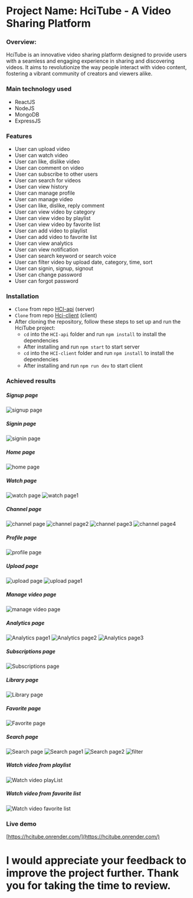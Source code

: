 # Project Name: HciTube - A Video Sharing Platform

### Overview:

HciTube is an innovative video sharing platform designed to provide users with a seamless and engaging experience in sharing and discovering videos. It aims to revolutionize the way people interact with video content, fostering a vibrant community of creators and viewers alike.

### Main technology used

- ReactJS
- NodeJS
- MongoDB
- ExpressJS

### Features

- User can upload video
- User can watch video
- User can like, dislike video
- User can comment on video
- User can subscribe to other users
- User can search for videos
- User can view history
- User can manage profile
- User can manage video
- User can like, dislike, reply comment
- User can view video by category
- User can view video by playlist
- User can view video by favorite list
- User can add video to playlist
- User can add video to favorite list
- User can view analytics
- User can view notification
- User can search keyword or search voice
- User can filter video by upload date, category, time, sort
- User can signin, signup, signout
- User can change password
- User can forgot password

### Installation

- `Clone` from repo [HCI-api](https://github.com/nvh2312/HCI-api) (server)
- `Clone` from repo [Hci-client](https://github.com/TranManhCuongQN/HciTube) (client)
- After cloning the repository, follow these steps to set up and run the HciTube project:
  - `cd` into the `HCI-api` folder and run `npm install` to install the dependencies
  - After installing and run `npm start` to start server
  - `cd` into the `HCI-client` folder and run `npm install` to install the dependencies
  - After installing and run `npm run dev` to start client

### Achieved results

##### Signup page

![signup page](https://firebasestorage.googleapis.com/v0/b/sign-in-a2a59.appspot.com/o/%E1%BA%A3nh%2Fsign%20up.png?alt=media&token=1ebbee9b-c077-4951-be81-f2e4ba167027)

##### Signin page

![signin page](https://firebasestorage.googleapis.com/v0/b/sign-in-a2a59.appspot.com/o/%E1%BA%A3nh%2Fsign%20in.png?alt=media&token=87318075-abd0-4139-a0b7-b9d48b495f5f)

##### Home page

![home page](https://firebasestorage.googleapis.com/v0/b/sign-in-a2a59.appspot.com/o/%E1%BA%A3nh%2Fhome%20page.png?alt=media&token=8eb907f9-8917-4610-8913-f04a38d4ddfa)

##### Watch page

![watch page](https://firebasestorage.googleapis.com/v0/b/sign-in-a2a59.appspot.com/o/%E1%BA%A3nh%2Fdetail%20page.png?alt=media&token=5f811377-ff18-4c6b-a543-ebcf0f6668bd)
![watch page1](https://firebasestorage.googleapis.com/v0/b/sign-in-a2a59.appspot.com/o/%E1%BA%A3nh%2Fdetail%201%20page.png?alt=media&token=fe9d8f96-db4c-4ebe-930e-3fc6959fd0dd)

##### Channel page

![channel page](https://firebasestorage.googleapis.com/v0/b/sign-in-a2a59.appspot.com/o/%E1%BA%A3nh%2Fchannel%20page%201.png?alt=media&token=45e313a1-156a-4b74-bdd6-60925f690d72)
![channel page2](https://firebasestorage.googleapis.com/v0/b/sign-in-a2a59.appspot.com/o/%E1%BA%A3nh%2Fchannel%20page%20video%202.png?alt=media&token=aeea8fff-5e46-498d-9cdb-87bc27663b8a)
![channel page3](https://firebasestorage.googleapis.com/v0/b/sign-in-a2a59.appspot.com/o/%E1%BA%A3nh%2Fchannel%20page%20playlist.png?alt=media&token=0619386a-811d-4a0d-8c8d-f1703e1e48de)
![channel page4](https://firebasestorage.googleapis.com/v0/b/sign-in-a2a59.appspot.com/o/%E1%BA%A3nh%2Fchannel%20page%20about.png?alt=media&token=4983d26c-6e48-43c8-b6e9-5948c836b99b)

##### Profile page

![profile page](https://firebasestorage.googleapis.com/v0/b/sign-in-a2a59.appspot.com/o/%E1%BA%A3nh%2Fprofile.png?alt=media&token=c28905a6-fb6f-4ccf-952e-a553f0ef225c)

##### Upload page

![upload page](https://firebasestorage.googleapis.com/v0/b/sign-in-a2a59.appspot.com/o/%E1%BA%A3nh%2Fupload%20page.png?alt=media&token=a8d45201-c449-4208-846f-9955565d021c)
![upload page1](https://firebasestorage.googleapis.com/v0/b/sign-in-a2a59.appspot.com/o/%E1%BA%A3nh%2Fupload%20page%202.png?alt=media&token=866d4a07-7e7f-45dc-b9ba-a2f610bcc02b)

##### Manage video page

![manage video page](https://firebasestorage.googleapis.com/v0/b/sign-in-a2a59.appspot.com/o/%E1%BA%A3nh%2Fcontent.png?alt=media&token=f46dec02-b552-4f5b-86f5-5628c46672d9)

##### Analytics page

![Analytics page1](https://firebasestorage.googleapis.com/v0/b/sign-in-a2a59.appspot.com/o/%E1%BA%A3nh%2Fview.png?alt=media&token=f819006c-9d56-4b46-9cd2-4af9b917881e)
![Analytics page2](https://firebasestorage.googleapis.com/v0/b/sign-in-a2a59.appspot.com/o/%E1%BA%A3nh%2Fhour.png?alt=media&token=b62e0816-94a6-4056-bbb2-e8fa7d6c63ab)
![Analytics page3](https://firebasestorage.googleapis.com/v0/b/sign-in-a2a59.appspot.com/o/%E1%BA%A3nh%2Fsubscriber.png?alt=media&token=bdd98b08-6353-4d33-ad14-a53d043045d2)

##### Subscriptions page

![Subscriptions page](https://firebasestorage.googleapis.com/v0/b/sign-in-a2a59.appspot.com/o/%E1%BA%A3nh%2Fsubscriber%20page.png?alt=media&token=c6a6e8f6-a749-4911-80b8-e7fac26e6065)

##### Library page

![Library page](https://firebasestorage.googleapis.com/v0/b/sign-in-a2a59.appspot.com/o/%E1%BA%A3nh%2Flibrary.png?alt=media&token=0e066523-1819-4ffc-8633-9a1d5eac416e)

##### Favorite page

![Favorite page](https://firebasestorage.googleapis.com/v0/b/sign-in-a2a59.appspot.com/o/%E1%BA%A3nh%2Fvideo%20y%C3%AAu%20th%C3%ADch.png?alt=media&token=09e5508c-58c7-441b-a3a7-f1bff3bb5287)

##### Search page

![Search page](https://firebasestorage.googleapis.com/v0/b/sign-in-a2a59.appspot.com/o/%E1%BA%A3nh%2Fsearch.png?alt=media&token=e358e4ee-6359-418c-86d2-bab830d7cea2)
![Search page1](https://firebasestorage.googleapis.com/v0/b/sign-in-a2a59.appspot.com/o/%E1%BA%A3nh%2Fvoice%20search.png?alt=media&token=6020d319-ce6b-4ba2-9368-b939c63da91f)
![Search page2](https://firebasestorage.googleapis.com/v0/b/sign-in-a2a59.appspot.com/o/%E1%BA%A3nh%2Fvoice%20search%201.png?alt=media&token=45ae28b9-b77e-4817-b6c0-c79f37c4189b)
![filter](https://firebasestorage.googleapis.com/v0/b/sign-in-a2a59.appspot.com/o/%E1%BA%A3nh%2Ffilter.png?alt=media&token=c9aa757d-7f63-455c-a3f8-65b47999c1a8)

##### Watch video from playlist

![Watch video playList](https://firebasestorage.googleapis.com/v0/b/sign-in-a2a59.appspot.com/o/%E1%BA%A3nh%2Fplay%20favaroite.png?alt=media&token=c1e5910a-e651-426f-83b0-26c39c9c9c1a)

##### Watch video from favorite list

![Watch video favorite list](https://firebasestorage.googleapis.com/v0/b/sign-in-a2a59.appspot.com/o/%E1%BA%A3nh%2Fplay%20playlist.png?alt=media&token=8d6e1a42-e3a0-4690-ab17-03c5181478fc)

### Live demo

[https://hcitube.onrender.com/](https://hcitube.onrender.com/)

# I would appreciate your feedback to improve the project further. Thank you for taking the time to review.
